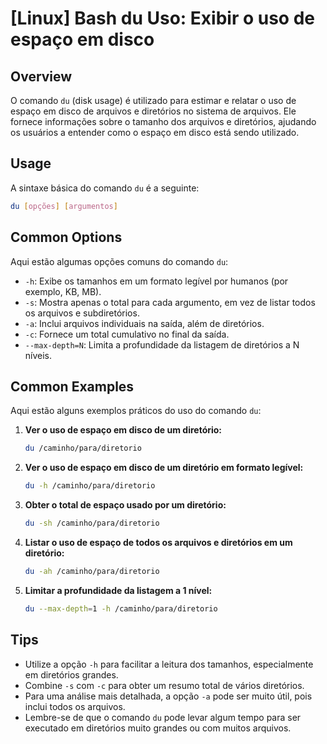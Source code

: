 # [Linux] Bash du Uso: Exibir o uso de espaço em disco

## Overview
O comando `du` (disk usage) é utilizado para estimar e relatar o uso de espaço em disco de arquivos e diretórios no sistema de arquivos. Ele fornece informações sobre o tamanho dos arquivos e diretórios, ajudando os usuários a entender como o espaço em disco está sendo utilizado.

## Usage
A sintaxe básica do comando `du` é a seguinte:

```bash
du [opções] [argumentos]
```

## Common Options
Aqui estão algumas opções comuns do comando `du`:

- `-h`: Exibe os tamanhos em um formato legível por humanos (por exemplo, KB, MB).
- `-s`: Mostra apenas o total para cada argumento, em vez de listar todos os arquivos e subdiretórios.
- `-a`: Inclui arquivos individuais na saída, além de diretórios.
- `-c`: Fornece um total cumulativo no final da saída.
- `--max-depth=N`: Limita a profundidade da listagem de diretórios a N níveis.

## Common Examples
Aqui estão alguns exemplos práticos do uso do comando `du`:

1. **Ver o uso de espaço em disco de um diretório:**
   ```bash
   du /caminho/para/diretorio
   ```

2. **Ver o uso de espaço em disco de um diretório em formato legível:**
   ```bash
   du -h /caminho/para/diretorio
   ```

3. **Obter o total de espaço usado por um diretório:**
   ```bash
   du -sh /caminho/para/diretorio
   ```

4. **Listar o uso de espaço de todos os arquivos e diretórios em um diretório:**
   ```bash
   du -ah /caminho/para/diretorio
   ```

5. **Limitar a profundidade da listagem a 1 nível:**
   ```bash
   du --max-depth=1 -h /caminho/para/diretorio
   ```

## Tips
- Utilize a opção `-h` para facilitar a leitura dos tamanhos, especialmente em diretórios grandes.
- Combine `-s` com `-c` para obter um resumo total de vários diretórios.
- Para uma análise mais detalhada, a opção `-a` pode ser muito útil, pois inclui todos os arquivos.
- Lembre-se de que o comando `du` pode levar algum tempo para ser executado em diretórios muito grandes ou com muitos arquivos.